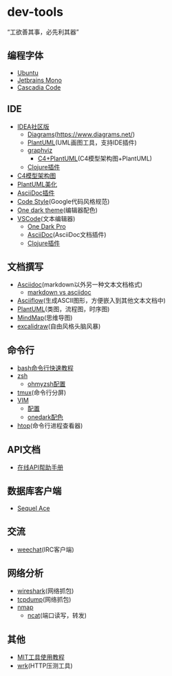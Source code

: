 # dev-tools

“工欲善其事，必先利其器”

## 编程字体

- [Ubuntu](https://design.ubuntu.com/font/)
- [Jetbrains Mono](https://www.jetbrains.com/lp/mono/)
- [Cascadia Code](https://github.com/microsoft/cascadia-code)

## IDE

- [IDEA社区版](https://www.jetbrains.com/idea/download)
  - [Diagrams](https://plugins.jetbrains.com/plugin/15635-diagrams-net-integration)(https://www.diagrams.net/)
  - [PlantUML](https://plantuml.com/zh/download)(UML画图工具，支持IDE插件)
  - [graphviz](http://www.graphviz.org/)
	- [C4+PlantUML](https://github.com/plantuml-stdlib/C4-PlantUML)(C4模型架构图+PlantUML)
  - [Clojure插件](https://github.com/cursive-ide/cursive)
 - [C4模型架构图](https://c4model.com)
 - [PlantUML美化](https://github.com/xuanye/plantuml-style-c4)
  - [AsciiDoc插件](https://plugins.jetbrains.com/plugin/7391-asciidoc)
  - [Code Style](https://github.com/google/styleguide.git)(Google代码风格规范)
  - [One dark theme](https://plugins.jetbrains.com/plugin/11938-one-dark-theme)(编辑器配色)
- [VSCode](https://code.visualstudio.com/)(文本编辑器)
  - [One Dark Pro](https://marketplace.visualstudio.com/items?itemName=zhuangtongfa.Material-theme)
  - [AsciiDoc](https://asciidoc.org/)(AsciiDoc文档插件)
  - [Clojure插件](https://marketplace.visualstudio.com/items?itemName=betterthantomorrow.calva)

## 文档撰写

- [Asciidoc](https://asciidoc.org/)(markdown以外另一种文本文档格式)
   - [markdown vs asciidoc](https://docs.asciidoctor.org/asciidoc/latest/asciidoc-vs-markdown/)
- [Asciiflow](https://asciiflow.com/#/)(生成ASCII图形，方便嵌入到其他文本文档中)
- [PlantUML](https://plantuml.com/zh/download)(类图，流程图，时序图)
- [MindMap](https://plantuml.com/zh/mindmap-diagram)(思维导图)
- [excalidraw](https://excalidraw.com)(自由风格头脑风暴)

## 命令行

- [bash命令行快速教程](https://github.com/onceupon/Bash-Oneliner)
- [zsh](https://www.zsh.org/)
  - [ohmyzsh配置](https://github.com/ohmyzsh/ohmyzsh)
- [tmux](https://github.com/tmux/tmux/wiki)(命令行分屏)
- [VIM](https://www.vim.org/)
  - [配置](https://github.com/xiebiao/vimrc)
  - [onedark配色](https://github.com/navarasu/onedark.nvim)
- [htop](https://htop.dev/)(命令行进程查看器)
  
## API文档

- [在线API帮助手册](https://devdocs.io/)
  
## 数据库客户端

- [Sequel Ace](https://sequel-ace.com/)

## 交流

- [weechat](https://weechat.org/)(IRC客户端)

## 网络分析

- [wireshark](https://www.wireshark.org/#download)(网络抓包)
- [tcpdump](https://www.tcpdump.org/manpages/tcpdump.1.html)(网络抓包)
- [nmap](http://nmap.org)
  - [ncat](https://nmap.org/ncat/guide/index.html)(端口读写，转发)

## 其他

- [MIT工具使用教程](https://missing-semester-cn.github.io/)
- [wrk](https://github.com/wg/wrk)(HTTP压测工具)
